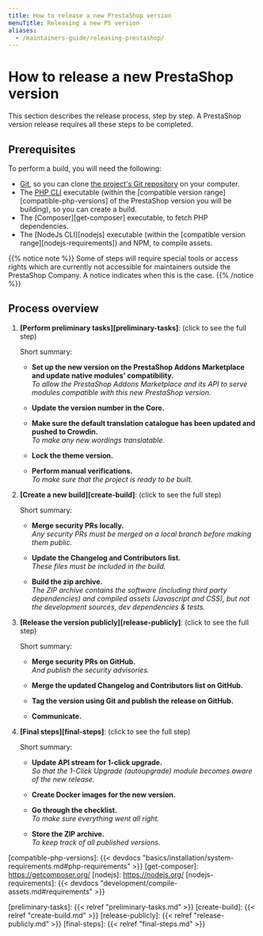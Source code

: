 ```yaml
---
title: How to release a new PrestaShop version
menuTitle: Releasing a new PS version
aliases:
  - /maintainers-guide/releasing-prestashop/
---
```


# How to release a new PrestaShop version

This section describes the release process, step by step. A PrestaShop version release requires all these steps to be completed.

## Prerequisites

To perform a build, you will need the following:

- [Git][git-scm], so you can clone [the project's Git repository][github-repository] on your computer.
- The [PHP CLI][php] executable (within the [compatible version range][compatible-php-versions] of the PrestaShop version you will be building), so you can create a build.
- The [Composer][get-composer] executable, to fetch PHP dependencies.
- The [NodeJs CLI][nodejs] executable (within the [compatible version range][nodejs-requirements]) and NPM, to compile assets.

{{% notice note %}}
Some of steps will require special tools or access rights which are currently not accessible for maintainers outside the PrestaShop Company. A notice indicates when this is the case.
{{% /notice %}}

## Process overview

1. **[Perform preliminary tasks][preliminary-tasks]**: (click to see the full step)
   
   Short summary:
   
   - **Set up the new version on the PrestaShop Addons Marketplace and update native modules' compatibility.**  
    _To allow the PrestaShop Addons Marketplace and its API to serve modules compatible with this new PrestaShop version._
    
   - **Update the version number in the Core.**
   
   - **Make sure the default translation catalogue has been updated and pushed to Crowdin.**  
   _To make any new wordings translatable._

   - **Lock the theme version.**  
    
   - **Perform manual verifications.**  
   _To make sure that the project is ready to be built._

2. **[Create a new build][create-build]**: (click to see the full step)

   Short summary:
   
   - **Merge security PRs locally.**  
     _Any security PRs must be merged on a local branch before making them public._

   - **Update the Changelog and Contributors list.**  
     _These files must be included in the build._
   
   - **Build the zip archive.**  
     _The ZIP archive contains the software (including third party dependencies) and compiled assets (Javascript and CSS), but not the development sources, dev dependencies & tests._

3. **[Release the version publicly][release-publicly]**: (click to see the full step)

   Short summary:

   - **Merge security PRs on GitHub.**  
     _And publish the security advisories._

   - **Merge the updated Changelog and Contributors list on GitHub.**
   
   - **Tag the version using Git and publish the release on GitHub.**

   - **Communicate.**

4. **[Final steps][final-steps]**: (click to see the full step)

   Short summary:

   - **Update API stream for 1-click upgrade.**  
     _So that the 1-Click Upgrade (autoupgrade) module becomes aware of the new release._

   - **Create Docker images for the new version.**

   - **Go through the checklist.**  
     _To make sure everything went all right._

   - **Store the ZIP archive.**  
     _To keep track of all published versions._


[git-scm]: https://git-scm.com/
[github-repository]: https://github.com/prestashop/prestashop
[php]: https://www.php.net/
[compatible-php-versions]: {{< devdocs "basics/installation/system-requirements.md#php-requirements" >}}
[get-composer]: https://getcomposer.org/
[nodejs]: https://nodejs.org/
[nodejs-requirements]: {{< devdocs "development/compile-assets.md#requirements" >}}

[preliminary-tasks]: {{< relref "preliminary-tasks.md" >}}
[create-build]: {{< relref "create-build.md" >}}
[release-publicly]: {{< relref "release-publicly.md" >}}
[final-steps]: {{< relref "final-steps.md" >}}
